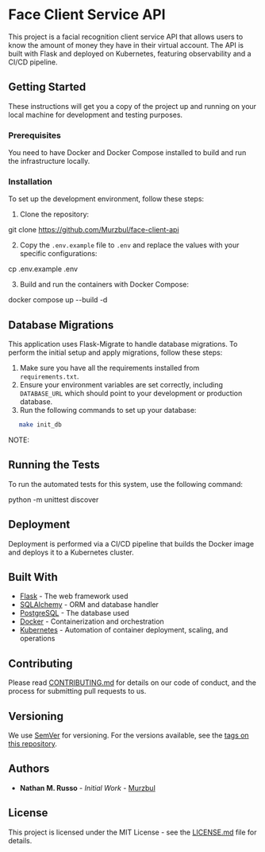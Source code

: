 # Face Client Service API

This project is a facial recognition client service API that allows users to know the amount of money they have in their virtual account. The API is built with Flask and deployed on Kubernetes, featuring observability and a CI/CD pipeline.

## Getting Started

These instructions will get you a copy of the project up and running on your local machine for development and testing purposes.

### Prerequisites

You need to have Docker and Docker Compose installed to build and run the infrastructure locally.

### Installation

To set up the development environment, follow these steps:

1. Clone the repository:

git clone https://github.com/Murzbul/face-client-api

2. Copy the `.env.example` file to `.env` and replace the values with your specific configurations:

cp .env.example .env

3. Build and run the containers with Docker Compose:

docker compose up --build -d

## Database Migrations

This application uses Flask-Migrate to handle database migrations. To perform the initial setup and apply migrations, follow these steps:

1. Make sure you have all the requirements installed from `requirements.txt`.
2. Ensure your environment variables are set correctly, including `DATABASE_URL` which should point to your development or production database.
3. Run the following commands to set up your database:

```sh
   make init_db
```

NOTE: 
## Running the Tests

To run the automated tests for this system, use the following command:

python -m unittest discover


## Deployment

Deployment is performed via a CI/CD pipeline that builds the Docker image and deploys it to a Kubernetes cluster.

## Built With

* [Flask](http://flask.pocoo.org/) - The web framework used
* [SQLAlchemy](https://www.sqlalchemy.org/) - ORM and database handler
* [PostgreSQL](https://www.postgresql.org/) - The database used
* [Docker](https://www.docker.com/) - Containerization and orchestration
* [Kubernetes](https://kubernetes.io/) - Automation of container deployment, scaling, and operations

## Contributing

Please read [CONTRIBUTING.md](https://github.com/Murzbul/face-client-api/CONTRIBUTING.md) for details on our code of conduct, and the process for submitting pull requests to us.

## Versioning

We use [SemVer](http://semver.org/) for versioning. For the versions available, see the [tags on this repository](https://github.com/Murzbul/face-client-api/tags).

## Authors

* **Nathan M. Russo** - *Initial Work* - [Murzbul](https://github.com/Murzbul)

## License

This project is licensed under the MIT License - see the [LICENSE.md](LICENSE.md) file for details.
